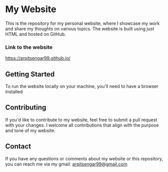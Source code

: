 # My Website
This is the repository for my personal website, where I showcase my work and share my thoughts on various topics. The website is built using just HTML and hosted on GitHub.
### Link to the website
https://arpitsengar99.github.io/

## Getting Started
To run the website locally on your machine, you'll need to have a browser installed

## Contributing
If you'd like to contribute to my website, feel free to submit a pull request with your changes. I welcome all contributions that align with the purpose and tone of my website.

## Contact
If you have any questions or comments about my website or this repository, you can reach me via my gmail: arpitsengar99@gmail.com



